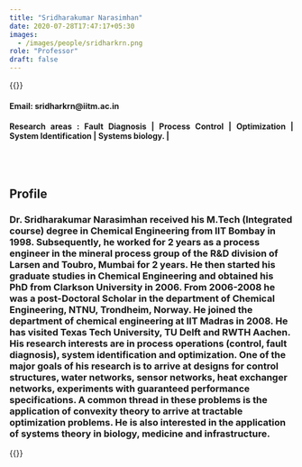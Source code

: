 ```yaml
---
title: "Sridharakumar Narasimhan"
date: 2020-07-28T17:47:17+05:30
images:
  - /images/people/sridharkrn.png
role: "Professor"
draft: false 
---
```



{{<rawhtml>}} 
<div align="justify">
<h4>Email: sridharkrn@iitm.ac.in</h4>
<h4>Research areas : Fault Diagnosis | Process Control | Optimization | System Identification | Systems biology. |</h4><br>
</div>
<br>
<div>
	<h2>Profile</h2>
	<h3>
		Dr. Sridharakumar Narasimhan received his M.Tech (Integrated course) degree in Chemical Engineering from IIT Bombay in 1998. Subsequently, he worked for 2 years as a process engineer in the mineral process group of the R&D division of Larsen and Toubro, Mumbai for 2 years. He then started his graduate studies in Chemical Engineering and obtained his PhD from Clarkson University in 2006. From 2006-2008 he was a post-Doctoral Scholar in the department of Chemical Engineering, NTNU, Trondheim, Norway. He joined the department of chemical engineering at IIT Madras in 2008. He has visited Texas Tech University, TU Delft and RWTH Aachen. His research interests are in process operations (control, fault diagnosis), system identification and optimization. One of the major goals of his research is to arrive at designs for control structures, water networks, sensor networks, heat exchanger networks, experiments with guaranteed performance specifications. A common thread in these problems is the application of convexity theory to arrive at tractable optimization problems. He is also interested in the application of systems theory in biology, medicine and infrastructure.
	<br>
</div>

{{</rawhtml>}}